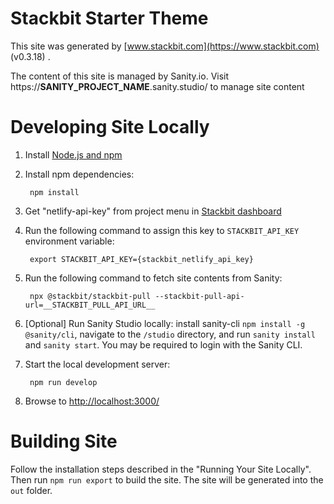 # Stackbit Starter Theme

This site was generated by [www.stackbit.com](https://www.stackbit.com) (v0.3.18)
.

The content of this site is managed by Sanity.io. Visit https://__SANITY_PROJECT_NAME__.sanity.studio/ to manage site content

# Developing Site Locally

1. Install [Node.js and npm](https://nodejs.org/en/)

1. Install npm dependencies:

        npm install

1. Get "netlify-api-key" from project menu in [Stackbit dashboard](https://app.stackbit.com/dashboard)

1. Run the following command to assign this key to `STACKBIT_API_KEY` environment variable:

        export STACKBIT_API_KEY={stackbit_netlify_api_key}

1. Run the following command to fetch site contents from Sanity:

        npx @stackbit/stackbit-pull --stackbit-pull-api-url=__STACKBIT_PULL_API_URL__

1. [Optional] Run Sanity Studio locally: install sanity-cli `npm install -g @sanity/cli`, navigate to the `/studio` directory, and run `sanity install` and `sanity start`.
You may be required to login with the Sanity CLI.

1. Start the local development server:

        npm run develop

1. Browse to [http://localhost:3000/](http://localhost:3000/)

# Building Site

Follow the installation steps described in the "Running Your Site Locally".
Then run `npm run export` to build the site. The site will be generated into
the `out` folder.
